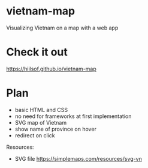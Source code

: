 # vietnam-map
Visualizing Vietnam on a map with a web app

# Check it out
https://hiilsof.github.io/vietnam-map

# Plan
- basic HTML and CSS
- no need for frameworks at first implementation
- SVG map of Vietnam
- show name of province on hover
- redirect on click 

Resources:
- SVG file https://simplemaps.com/resources/svg-vn

